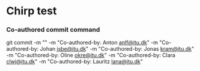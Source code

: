 # Chirp test

### Co-authored commit command

git commit -m "<Commit message>" -m "Co-authored-by: Anton <anlf@itu.dk>" -m "Co-authored-by: Johan <jsbe@itu.dk>" -m "Co-authored-by: Jonas <kram@itu.dk>" -m "Co-authored-by: Oline <okre@itu.dk>" -m "Co-authored-by: Clara <clwj@itu.dk>" -m "Co-authored-by: Lauritz <lana@itu.dk>"